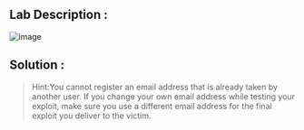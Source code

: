 ## Lab Description :

![image](https://github.com/ananthan05/Portswigger_labs/assets/140697378/679784a2-fbd2-469c-97cb-a507fe23331a)

## Solution :

>Hint:You cannot register an email address that is already taken by another user. If you change your own email address while testing your exploit,
make sure you use a different email address for the final exploit you deliver to the victim.
